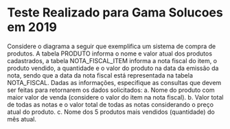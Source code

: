 # Teste Realizado para Gama Solucoes em 2019
Considere o diagrama a seguir que exemplifica um sistema de compra de
produtos. A tabela PRODUTO informa o nome e valor atual dos produtos
cadastrados, a tabela NOTA_FISCAL_ITEM informa a nota fiscal do item, o
produto vendido, a quantidade e o valor do produto na data da emissão da
nota, sendo que a data da nota fiscal está representada na tabela
NOTA_FISCAL. Dadas as informações, especifique as consultas que devem ser
feitas para retornarem os dados solicitados:
a. Nome do produto com maior valor de venda (considere o valor do item
na nota fiscal).
b. Valor total de todas as notas e o valor total de todas as notas
considerando o preço atual do produto.
c. Nome dos 5 produtos mais vendidos (quantidade) do mês atual.
